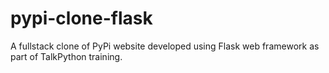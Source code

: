 # pypi-clone-flask
A fullstack clone of PyPi website developed using Flask web framework as part of TalkPython training.
